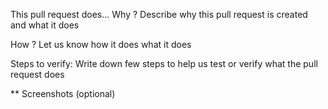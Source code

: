 This pull request does...
Why ? Describe why this pull request is created and what it does

How ? Let us know how it does what it does

Steps to verify: Write down few steps to help us test or verify what the pull request does

** Screenshots (optional)
